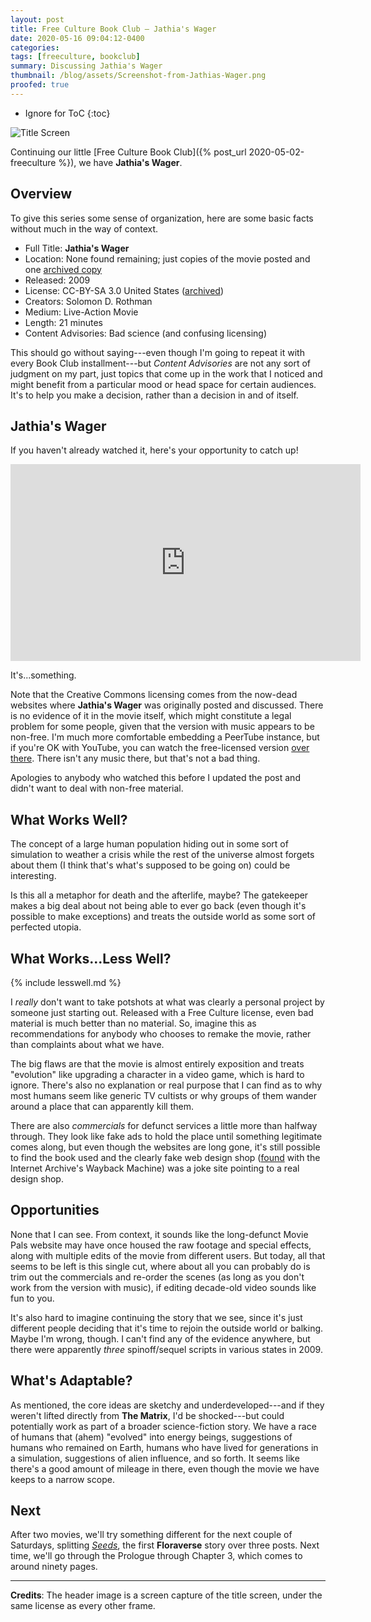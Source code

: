 ```yaml
---
layout: post
title: Free Culture Book Club — Jathia's Wager
date: 2020-05-16 09:04:12-0400
categories:
tags: [freeculture, bookclub]
summary: Discussing Jathia's Wager
thumbnail: /blog/assets/Screenshot-from-Jathias-Wager.png
proofed: true
---
```


* Ignore for ToC
{:toc}

![Title Screen](/blog/assets/Screenshot-from-Jathias-Wager.png "Title Screen")

Continuing our little [Free Culture Book Club]({% post_url 2020-05-02-freeculture %}), we have **Jathia's Wager**.

## Overview

To give this series some sense of organization, here are some basic facts without much in the way of context.

 * Full Title:  **Jathia's Wager**
 * Location:  None found remaining; just copies of the movie posted and one [archived copy](https://web.archive.org/web/20090919171831/http://moviepals.org:80/solomons-corner/jathias-wager/watch-and-download/)
 * Released:  2009
 * License:  CC-BY-SA 3.0 United States ([archived](https://web.archive.org/web/20090919171831/http://moviepals.org/solomons-corner/jathias-wager/releases-and-licenses/))
 * Creators:  Solomon D. Rothman
 * Medium:  Live-Action Movie
 * Length:  21 minutes
 * Content Advisories:  Bad science (and confusing licensing)

This should go without saying---even though I'm going to repeat it with every Book Club installment---but *Content Advisories* are not any sort of judgment on my part, just topics that come up in the work that I noticed and might benefit from a particular mood or head space for certain audiences.  It's to help you make a decision, rather than a decision in and of itself.

## Jathia's Wager

If you haven't already watched it, here's your opportunity to catch up!

<iframe width="560" height="315" sandbox="allow-same-origin allow-scripts" src="https://vidcommons.org/videos/embed/fPWxRtN325HvtozWuhYGYa" frameborder="0" allowfullscreen></iframe>

It's...something.

Note that the Creative Commons licensing comes from the now-dead websites where **Jathia's Wager** was originally posted and discussed.  There is no evidence of it in the movie itself, which might constitute a legal problem for some people, given that the version with music appears to be non-free.  I'm much more comfortable embedding a PeerTube instance, but if you're OK with YouTube, you can watch the free-licensed version [over there](https://www.youtube.com/watch?v=Yl2tBjeIpw4).  There isn't any music there, but that's not a bad thing.

Apologies to anybody who watched this before I updated the post and didn't want to deal with non-free material.

## What Works Well?

The concept of a large human population hiding out in some sort of simulation to weather a crisis while the rest of the universe almost forgets about them (I think that's what's supposed to be going on) could be interesting.

Is this all a metaphor for death and the afterlife, maybe?  The gatekeeper makes a big deal about not being able to ever go back (even though it's possible to make exceptions) and treats the outside world as some sort of perfected utopia.

## What Works...Less Well?

{% include lesswell.md %}

I *really* don't want to take potshots at what was clearly a personal project by someone just starting out.  Released with a Free Culture license, even bad material is much better than no material.  So, imagine this as recommendations for anybody who chooses to remake the movie, rather than complaints about what we have.

The big flaws are that the movie is almost entirely exposition and treats "evolution" like upgrading a character in a video game, which is hard to ignore.  There's also no explanation or real purpose that I can find as to why most humans seem like generic TV cultists or why groups of them wander around a place that can apparently kill them.

There are also *commercials* for defunct services a little more than halfway through.  They look like fake ads to hold the place until something legitimate comes along, but even though the websites are long gone, it's still possible to find the book used and the clearly fake web design shop ([found](https://web.archive.org/web/20090312070444/http://badasswebsite.net/) with the Internet Archive's Wayback Machine) was a joke site pointing to a real design shop.

## Opportunities

None that I can see.  From context, it sounds like the long-defunct Movie Pals website may have once housed the raw footage and special effects, along with multiple edits of the movie from different users.  But today, all that seems to be left is this single cut, where about all you can probably do is trim out the commercials and re-order the scenes (as long as you don't work from the version with music), if editing decade-old video sounds like fun to you.

It's also hard to imagine continuing the story that we see, since it's just different people deciding that it's time to rejoin the outside world or balking.  Maybe I'm wrong, though.  I can't find any of the evidence anywhere, but there were apparently *three* spinoff/sequel scripts in various states in 2009.

## What's Adaptable?

As mentioned, the core ideas are sketchy and underdeveloped---and if they weren't lifted directly from **The Matrix**, I'd be shocked---but could potentially work as part of a broader science-fiction story.  We have a race of humans that (ahem) "evolved" into energy beings, suggestions of humans who remained on Earth, humans who have lived for generations in a simulation, suggestions of alien influence, and so forth.  It seems like there's a good amount of mileage in there, even though the movie we have keeps to a narrow scope.

## Next

After two movies, we'll try something different for the next couple of Saturdays, splitting [*Seeds*](https://floraverse.com/comic/seeds/seeds-a-mini-story/), the first **Floraverse** story over three posts.  Next time, we'll go through the Prologue through Chapter 3, which comes to around ninety pages.

* * *

**Credits**:  The header image is a screen capture of the title screen, under the same license as every other frame.
